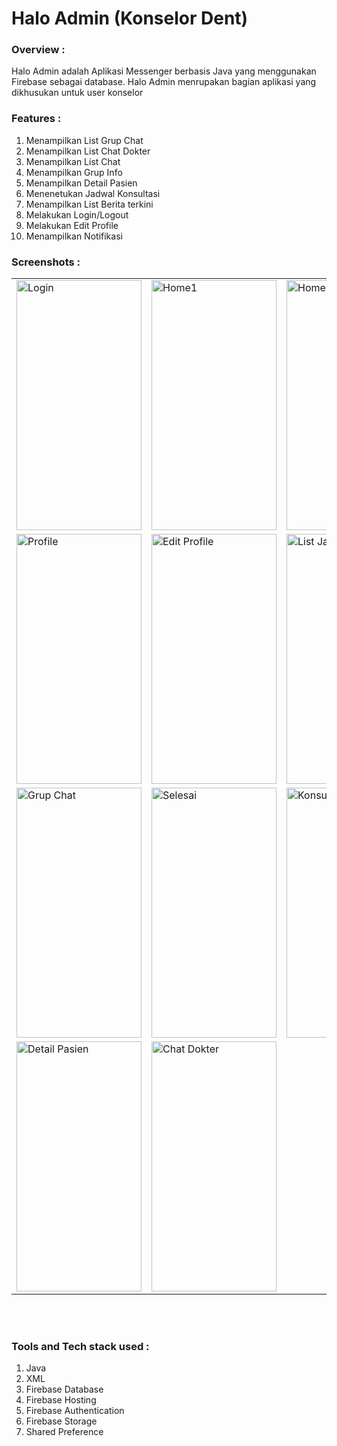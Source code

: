 # Halo Admin (Konselor Dent)

### Overview :
Halo Admin adalah Aplikasi Messenger berbasis Java yang menggunakan Firebase sebagai database. Halo Admin menrupakan bagian aplikasi yang dikhusukan untuk user konselor

### Features :
1. Menampilkan List Grup Chat
2. Menampilkan List Chat Dokter
3. Menampilkan List Chat
4. Menampilkan Grup Info
5. Menampilkan Detail Pasien
6. Menenetukan Jadwal Konsultasi
9. Menampilkan List Berita terkini
11. Melakukan Login/Logout
12. Melakukan Edit Profile
15. Menampilkan Notifikasi

### Screenshots :

 <table align="center">
  <tr>
    <td><img src="https://user-images.githubusercontent.com/49097275/255687363-d681defe-a607-49ab-aaa0-429bcab1e74b.jpg" alt="Login"
         style="width:200px;height:400px;" </td>
     <td><img src="https://user-images.githubusercontent.com/49097275/255687470-62864494-6846-4246-8a25-fb06898a4972.jpg" alt="Home1"
         style="width:200px;height:400px;" </td>
    <td><img src="https://user-images.githubusercontent.com/49097275/255687501-1a8a2f3a-81d3-4b46-859c-421b3e558d88.jpg" alt="Home2"
         style="width:200px;height:400px;"></td>
   <td><img src="https://user-images.githubusercontent.com/49097275/255687589-07d7b3e2-320f-4b15-9825-e193aeae88a1.jpg" alt="List Berita"
         style="width:200px;height:400px;"></td>
  </tr>
  
  <tr>
    <td><img src="https://user-images.githubusercontent.com/49097275/255693333-b2e5fc0f-06af-4ab9-a265-97ea49633a76.png" alt="Profile"
         style="width:200px;height:400px;" </td>
     <td><img src="https://user-images.githubusercontent.com/49097275/255693284-97668014-671c-4528-9f3b-cb5c559656f9.png" alt="Edit Profile"
         style="width:200px;height:400px;" </td>
    <td><img src="https://user-images.githubusercontent.com/49097275/255687640-288703ce-c8b5-4e14-ae9d-b1944726caa8.jpg" alt="List Jadwal"
         style="width:200px;height:400px;"></td>
   <td><img src="https://user-images.githubusercontent.com/49097275/255687656-dfeb11d2-0ea7-4b0e-8c5a-fbc4364e2d26.jpg" alt="Tambah Jadwal"
         style="width:200px;height:400px;"></td>
  </tr>

 <tr>
    <td><img src="https://user-images.githubusercontent.com/49097275/255693603-50e68ae8-f352-4e13-9436-7740a1d8bfca.jpg" alt="Grup Chat"
         style="width:200px;height:400px;" </td>
     <td><img src="https://user-images.githubusercontent.com/49097275/255693623-8efed4b3-f439-43fb-96ff-58cc67647cb0.jpg" alt="Selesai"
         style="width:200px;height:400px;" </td>
    <td><img src="https://user-images.githubusercontent.com/49097275/255693649-f22b1df4-db82-4a11-aed2-ec7cae6b66eb.jpg" alt="Konsul Selesai"
         style="width:200px;height:400px;"></td>
   <td><img src="https://user-images.githubusercontent.com/49097275/255694811-002d6495-3153-42f2-a998-c777b3147199.jpg" alt="Grup Info"
         style="width:200px;height:400px;"></td>
  </tr>

  <tr>
    <td><img src="https://user-images.githubusercontent.com/49097275/255694863-09ff7421-41da-4a91-9535-b49a5f704016.jpg" alt="Detail Pasien"
         style="width:200px;height:400px;" </td>
     <td><img src="https://user-images.githubusercontent.com/49097275/255694879-81489e88-c4c3-4873-a344-dc50fdfcf624.jpg" alt="Chat Dokter"
         style="width:200px;height:400px;" </td>
  </tr>
 
</table><br><br>

### Tools and Tech stack used : 
1. Java
2. XML
3. Firebase Database
4. Firebase Hosting
5. Firebase Authentication
6. Firebase Storage
7. Shared Preference

